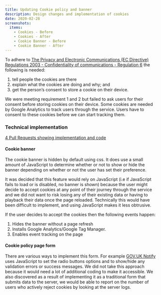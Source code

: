 ```yaml
---
title: Updating Cookie policy and banner
description: Design changes and implementation of cookies
date: 2020-02-28
screenshots:
  items:
    - Cookies - Before
    - Cookies - After
    - Cookie Banner - Before
    - Cookie Banner - After
---
```


To adhere to [The Privacy and Electronic Communications (EC Directive) Regulations 2003 - Confidentiality of communications - Regulation 6](http://www.legislation.gov.uk/uksi/2003/2426/regulation/6) the following is needed:

1. tell people the cookies are there
2. explain what the cookies are doing and why; and
3. get the person’s consent to store a cookie on their device.

We were meeting requirement 1 and 2 but failed to ask users for their consent before storing cookies on their device. Some cookies are needed by Google Analytics to track users through the service. Users have to consent to these cookies before we can start tracking them.

### Technical implementation

[4 Pull Requests showing implementation and code](https://github.com/DFE-Digital/find-teacher-training/issues?q=label%3Acookie-banner-consent+is%3Aclosed)

#### Cookie banner

The cookie banner is hidden by default using css. It does use a small amount of JavaScript to determine whether or not to show or hide the banner depending on whether or not the user has set their preference.

It was decided that this feature would rely on JavaScript (i.e if JavaScript fails to load or is disabled, no banner is shown) because the user might decide to accept cookies at any point of their journey through the service and we did not want to risk losing any of their existing data or having to playback their data once the page reloaded. Technically this would have been difficult to implement, and using JavaScript makes it less obtrusive.

If the user decides to accept the cookies then the following events happen:

1. Hides the banner without a page refresh
2. Installs Google Analytics/Google Tag Manager.
3. Enables event tracking on the page

#### Cookie policy page form

There are various ways to implement this form. For example [GOV.UK Notify](https://www.notifications.service.gov.uk/cookies) uses JavaScript to set the radio buttons options and to show/hide any validation errors or success messages. We did not take this approach because it would need a lot of additional coding to make it accessible. We also discovered as a result of implementing it as a traditional form that submits data to the server, we would be able to report on the number of users who actively reject cookies by looking at the server logs.
